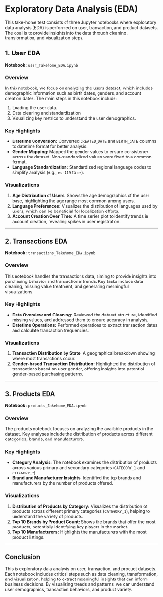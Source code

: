 # Exploratory Data Analysis (EDA)

This take-home test consists of three Jupyter notebooks where exploratory data analysis (EDA) is performed on user, transaction, and product datasets. The goal is to provide insights into the data through cleaning, transformation, and visualization steps.

## 1. **User EDA**

**Notebook:** `user_Takehome_EDA.ipynb`

### Overview
In this notebook, we focus on analyzing the users dataset, which includes demographic information such as birth dates, genders, and account creation dates. The main steps in this notebook include:
1. Loading the user data.
2. Data cleaning and standardization.
3. Visualizing key metrics to understand the user demographics.

### Key Highlights
- **Datetime Conversion:** Converted `CREATED_DATE` and `BIRTH_DATE` columns to datetime format for better analysis.
- **Gender Mapping:** Mapped the gender values to ensure consistency across the dataset. Non-standardized values were fixed to a common format.
- **Language Standardization:** Standardized regional language codes to simplify analysis (e.g., `es-419` to `es`).

### Visualizations
1. **Age Distribution of Users:** Shows the age demographics of the user base, highlighting the age range most common among users.
2. **Language Preferences:** Visualizes the distribution of languages used by users, which can be beneficial for localization efforts.
3. **Account Creation Over Time:** A time series plot to identify trends in account creation, revealing spikes in user registration.

---

## 2. **Transactions EDA**

**Notebook:** `transactions_Takehome_EDA.ipynb`

### Overview
This notebook handles the transactions data, aiming to provide insights into purchasing behavior and transactional trends. Key tasks include data cleaning, missing value treatment, and generating meaningful visualizations.

### Key Highlights
- **Data Overview and Cleaning:** Reviewed the dataset structure, identified missing values, and addressed them to ensure accuracy in analysis.
- **Datetime Operations:** Performed operations to extract transaction dates and calculate transaction frequencies.

### Visualizations
1. **Transaction Distribution by State:** A geographical breakdown showing where most transactions occur.
2. **Gender-based Transaction Distribution:** Highlighted the distribution of transactions based on user gender, offering insights into potential gender-based purchasing patterns.

---

## 3. **Products EDA**

**Notebook:** `products_Takehome_EDA.ipynb`

### Overview
The products notebook focuses on analyzing the available products in the dataset. Key analyses include the distribution of products across different categories, brands, and manufacturers.

### Key Highlights
- **Category Analysis:** The notebook examines the distribution of products across various primary and secondary categories (`CATEGORY_1` and `CATEGORY_2`).
- **Brand and Manufacturer Insights:** Identified the top brands and manufacturers by the number of products offered.

### Visualizations
1. **Distribution of Products by Category:** Visualizes the distribution of products across different primary categories (`CATEGORY_1`), helping to understand the variety of products.
2. **Top 10 Brands by Product Count:** Shows the brands that offer the most products, potentially identifying key players in the market.
3. **Top 10 Manufacturers:** Highlights the manufacturers with the most product listings.

---

## Conclusion
This is exploratory data analysis on user, transaction, and product datasets. Each notebook includes critical steps such as data cleaning, transformation, and visualization, helping to extract meaningful insights that can inform business decisions. By visualizing trends and patterns, we can understand user demographics, transaction behaviors, and product variety.

